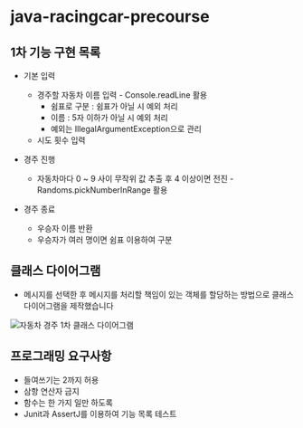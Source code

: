# java-racingcar-precourse

## 1차 기능 구현 목록
- 기본 입력
  - 경주할 자동차 이름 입력 - Console.readLine 활용
    - 쉼표로 구분 : 쉼표가 아닐 시 예외 처리
    - 이름 : 5자 이하가 아닐 시 예외 처리
    - 예외는 IllegalArgumentException으로 관리
  - 시도 횟수 입력

- 경주 진행
  - 자동차마다 0 ~ 9 사이 무작위 값 추출 후 4 이상이면 전진 - Randoms.pickNumberInRange 활용
  
- 경주 종료
  - 우승자 이름 반환
  - 우승자가 여러 명이면 쉼표 이용하여 구분


## 클래스 다이어그램
- 메시지를 선택한 후 메시지를 처리할 책임이 있는 객체를 할당하는 방법으로 클래스 다이어그램을 제작했습니다
  
![자동차 경주 1차 클래스 다이어그램](https://github.com/user-attachments/assets/7e09a81a-5260-4dcd-a52c-ccec238c061d)



## 프로그래밍 요구사항
- 들여쓰기는 2까지 허용
- 삼항 연산자 금지
- 함수는 한 가지 일만 하도록
- Junit과 AssertJ를 이용하여 기능 목록 테스트
